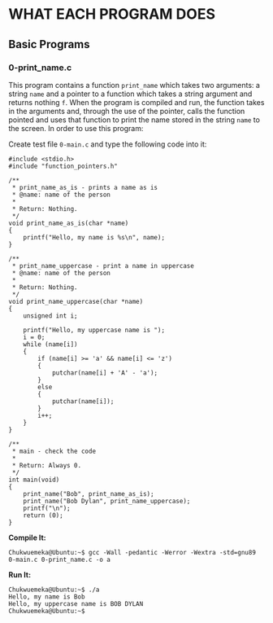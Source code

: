 # WHAT EACH PROGRAM DOES

## Basic Programs

### 0-print_name.c
This program contains a function `print_name` which takes two arguments: a string `name` and a pointer to a function which takes a string argument and returns nothing `f`. When the program is compiled and run, the function takes in the arguments and, through the use of the pointer, calls the function pointed and uses that function to print the name stored in the string `name` to the screen. In order to use this program:

Create test file `0-main.c` and type the following code into it:
```
#include <stdio.h>
#include "function_pointers.h"

/**
 * print_name_as_is - prints a name as is
 * @name: name of the person
 *
 * Return: Nothing.
 */
void print_name_as_is(char *name)
{
    printf("Hello, my name is %s\n", name);
}

/**
 * print_name_uppercase - print a name in uppercase
 * @name: name of the person
 *
 * Return: Nothing.
 */
void print_name_uppercase(char *name)
{
    unsigned int i;

    printf("Hello, my uppercase name is ");
    i = 0;
    while (name[i])
    {
        if (name[i] >= 'a' && name[i] <= 'z')
        {
            putchar(name[i] + 'A' - 'a');
        }
        else
        {
            putchar(name[i]);
        }
        i++;
    }
}

/**
 * main - check the code
 *
 * Return: Always 0.
 */
int main(void)
{
    print_name("Bob", print_name_as_is);
    print_name("Bob Dylan", print_name_uppercase);
    printf("\n");
    return (0);
}
```
**Compile It:**
```
Chukwuemeka@Ubuntu:~$ gcc -Wall -pedantic -Werror -Wextra -std=gnu89 0-main.c 0-print_name.c -o a
```
**Run It:**
```
Chukwuemeka@Ubuntu:~$ ./a 
Hello, my name is Bob
Hello, my uppercase name is BOB DYLAN
Chukwuemeka@Ubuntu:~$ 
```

























